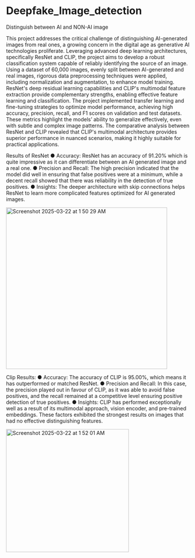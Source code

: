 # Deepfake_Image_detection
Distinguish between AI and NON-AI image

This project addresses the critical challenge of distinguishing AI-generated images from real ones, a growing concern in the digital age as generative AI technologies proliferate. Leveraging advanced deep learning architectures, specifically ResNet and CLIP, the project aims to develop a robust classification system capable of reliably identifying the source of an image. Using a dataset of 60,000 images, evenly split between AI-generated and real images, rigorous data preprocessing techniques were applied, including normalization and augmentation, to enhance model training. ResNet's deep residual learning capabilities and CLIP's multimodal feature extraction provide complementary strengths, enabling effective feature learning and classification.
The project implemented transfer learning and fine-tuning strategies to optimize model performance, achieving high accuracy, precision, recall, and F1 scores on validation and test datasets. These metrics highlight the models’ ability to generalize effectively, even with subtle and complex image patterns. The comparative analysis between ResNet and CLIP revealed that CLIP's multimodal architecture provides superior performance in nuanced scenarios, making it highly suitable for practical applications.

Results of ResNet
   ● Accuracy: ResNet has an accuracy of 91.20% which is quite impressive as it can differentiate between an AI generated image and a real one.
   ● Precision and Recall: The high precision indicated that the model did well in ensuring that false positives were at a minimum, while a decent recall showed that there was 
   reliability in the detection of true positives.
   ● Insights: The deeper architecture with skip connections helps ResNet to learn more complicated features optimized for AI generated images.

<img width="441" alt="Screenshot 2025-03-22 at 1 50 29 AM" src="https://github.com/user-attachments/assets/b0732ae8-9f16-444c-9180-268d667b84cc" />

Clip Results:
  ● Accuracy: The accuracy of CLIP is 95.00%, which means it has outperformed or matched ResNet.
  ● Precision and Recall: In this case, the precision played out in favour of CLIP, as it was able to avoid false positives, and the recall remained at a competitive level ensuring 
  positive detection of true positives.
  ● Insights: CLIP has performed exceptionally well as a result of its multimodal approach, vision encoder, and pre-trained embeddings. These factors exhibited the strongest results on 
  images that had no effective distinguishing features.
  
<img width="336" alt="Screenshot 2025-03-22 at 1 52 01 AM" src="https://github.com/user-attachments/assets/71741b4a-e635-4bff-abbc-3bebd887b923" />

  
